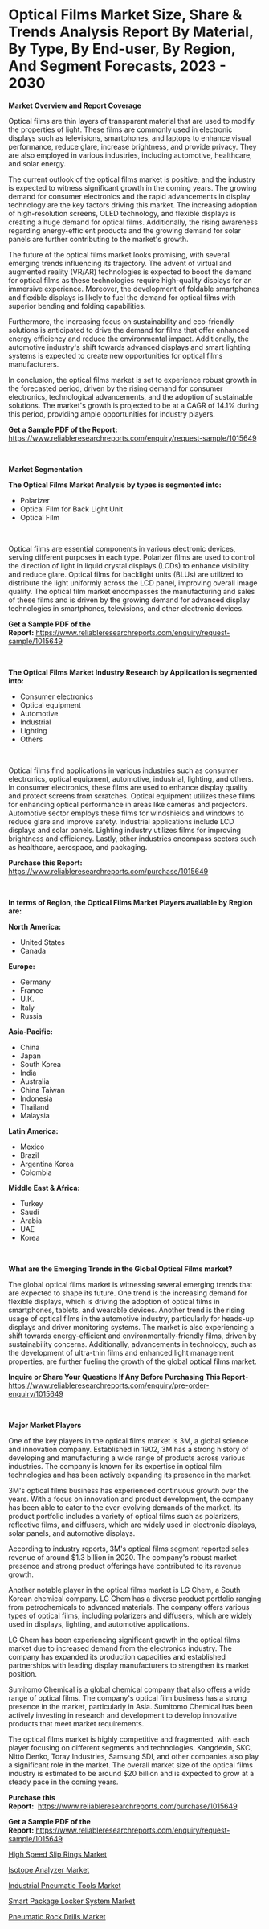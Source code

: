 <p><h1>Optical Films Market Size, Share & Trends Analysis Report By Material, By Type, By End-user, By Region, And Segment Forecasts, 2023 - 2030</h1></p><p><strong>Market Overview and Report Coverage</strong></p>
<p><p>Optical films are thin layers of transparent material that are used to modify the properties of light. These films are commonly used in electronic displays such as televisions, smartphones, and laptops to enhance visual performance, reduce glare, increase brightness, and provide privacy. They are also employed in various industries, including automotive, healthcare, and solar energy.</p><p>The current outlook of the optical films market is positive, and the industry is expected to witness significant growth in the coming years. The growing demand for consumer electronics and the rapid advancements in display technology are the key factors driving this market. The increasing adoption of high-resolution screens, OLED technology, and flexible displays is creating a huge demand for optical films. Additionally, the rising awareness regarding energy-efficient products and the growing demand for solar panels are further contributing to the market's growth.</p><p>The future of the optical films market looks promising, with several emerging trends influencing its trajectory. The advent of virtual and augmented reality (VR/AR) technologies is expected to boost the demand for optical films as these technologies require high-quality displays for an immersive experience. Moreover, the development of foldable smartphones and flexible displays is likely to fuel the demand for optical films with superior bending and folding capabilities.</p><p>Furthermore, the increasing focus on sustainability and eco-friendly solutions is anticipated to drive the demand for films that offer enhanced energy efficiency and reduce the environmental impact. Additionally, the automotive industry's shift towards advanced displays and smart lighting systems is expected to create new opportunities for optical films manufacturers.</p><p>In conclusion, the optical films market is set to experience robust growth in the forecasted period, driven by the rising demand for consumer electronics, technological advancements, and the adoption of sustainable solutions. The market's growth is projected to be at a CAGR of 14.1% during this period, providing ample opportunities for industry players.</p></p>
<p><strong>Get a Sample PDF of the Report:</strong> <a href="https://www.reliableresearchreports.com/enquiry/request-sample/1015649">https://www.reliableresearchreports.com/enquiry/request-sample/1015649</a></p>
<p>&nbsp;</p>
<p><strong>Market Segmentation</strong></p>
<p><strong>The Optical Films Market Analysis by types is segmented into:</strong></p>
<p><ul><li>Polarizer</li><li>Optical Film for Back Light Unit</li><li>Optical Film</li></ul></p>
<p>&nbsp;</p>
<p><p>Optical films are essential components in various electronic devices, serving different purposes in each type. Polarizer films are used to control the direction of light in liquid crystal displays (LCDs) to enhance visibility and reduce glare. Optical films for backlight units (BLUs) are utilized to distribute the light uniformly across the LCD panel, improving overall image quality. The optical film market encompasses the manufacturing and sales of these films and is driven by the growing demand for advanced display technologies in smartphones, televisions, and other electronic devices.</p></p>
<p><strong>Get a Sample PDF of the Report:</strong>&nbsp;<a href="https://www.reliableresearchreports.com/enquiry/request-sample/1015649">https://www.reliableresearchreports.com/enquiry/request-sample/1015649</a></p>
<p>&nbsp;</p>
<p><strong>The Optical Films Market Industry Research by Application is segmented into:</strong></p>
<p><ul><li>Consumer electronics</li><li>Optical equipment</li><li>Automotive</li><li>Industrial</li><li>Lighting</li><li>Others</li></ul></p>
<p>&nbsp;</p>
<p><p>Optical films find applications in various industries such as consumer electronics, optical equipment, automotive, industrial, lighting, and others. In consumer electronics, these films are used to enhance display quality and protect screens from scratches. Optical equipment utilizes these films for enhancing optical performance in areas like cameras and projectors. Automotive sector employs these films for windshields and windows to reduce glare and improve safety. Industrial applications include LCD displays and solar panels. Lighting industry utilizes films for improving brightness and efficiency. Lastly, other industries encompass sectors such as healthcare, aerospace, and packaging.</p></p>
<p><strong>Purchase this Report:</strong>&nbsp; <a href="https://www.reliableresearchreports.com/purchase/1015649">https://www.reliableresearchreports.com/purchase/1015649</a></p>
<p>&nbsp;</p>
<p><strong>In terms of Region, the Optical Films Market Players available by Region are:</strong></p>
<p>
    <p> <strong> North America: </strong>
        <ul>
            <li>United States</li>
            <li>Canada</li>
        </ul>
        </p> 
    <p> <strong> Europe: </strong>
        <ul>
            <li>Germany</li>
            <li>France</li>
            <li>U.K.</li>
            <li>Italy</li>
            <li>Russia</li>
        </ul>
        </p> 
    <p> <strong> Asia-Pacific: </strong>
        <ul>
            <li>China</li>
            <li>Japan</li>
            <li>South Korea</li>
            <li>India</li>
            <li>Australia</li>
            <li>China Taiwan</li>
            <li>Indonesia</li>
            <li>Thailand</li>
            <li>Malaysia</li>
        </ul>
        </p> 
    <p> <strong> Latin America: </strong>
        <ul>
            <li>Mexico</li>
            <li>Brazil</li>
            <li>Argentina Korea</li>
            <li>Colombia</li>
        </ul>
        </p> 
    <p> <strong> Middle East & Africa: </strong>
        <ul>
            <li>Turkey</li>
            <li>Saudi</li>
            <li>Arabia</li>
            <li>UAE</li>
            <li>Korea</li>
        </ul>
    </p>
    </p>
<p>&nbsp;</p>
<p><strong>What are the Emerging Trends in the Global Optical Films market?</strong></p>
<p><p>The global optical films market is witnessing several emerging trends that are expected to shape its future. One trend is the increasing demand for flexible displays, which is driving the adoption of optical films in smartphones, tablets, and wearable devices. Another trend is the rising usage of optical films in the automotive industry, particularly for heads-up displays and driver monitoring systems. The market is also experiencing a shift towards energy-efficient and environmentally-friendly films, driven by sustainability concerns. Additionally, advancements in technology, such as the development of ultra-thin films and enhanced light management properties, are further fueling the growth of the global optical films market.</p></p>
<p><strong>Inquire or Share Your Questions If Any Before Purchasing This Report</strong>- <a href="https://www.reliableresearchreports.com/enquiry/pre-order-enquiry/1015649">https://www.reliableresearchreports.com/enquiry/pre-order-enquiry/1015649</a></p>
<p>&nbsp;</p>
<p><strong>Major Market Players</strong></p>
<p><p>One of the key players in the optical films market is 3M, a global science and innovation company. Established in 1902, 3M has a strong history of developing and manufacturing a wide range of products across various industries. The company is known for its expertise in optical film technologies and has been actively expanding its presence in the market.</p><p>3M's optical films business has experienced continuous growth over the years. With a focus on innovation and product development, the company has been able to cater to the ever-evolving demands of the market. Its product portfolio includes a variety of optical films such as polarizers, reflective films, and diffusers, which are widely used in electronic displays, solar panels, and automotive displays.</p><p>According to industry reports, 3M's optical films segment reported sales revenue of around $1.3 billion in 2020. The company's robust market presence and strong product offerings have contributed to its revenue growth.</p><p>Another notable player in the optical films market is LG Chem, a South Korean chemical company. LG Chem has a diverse product portfolio ranging from petrochemicals to advanced materials. The company offers various types of optical films, including polarizers and diffusers, which are widely used in displays, lighting, and automotive applications.</p><p>LG Chem has been experiencing significant growth in the optical films market due to increased demand from the electronics industry. The company has expanded its production capacities and established partnerships with leading display manufacturers to strengthen its market position.</p><p>Sumitomo Chemical is a global chemical company that also offers a wide range of optical films. The company's optical film business has a strong presence in the market, particularly in Asia. Sumitomo Chemical has been actively investing in research and development to develop innovative products that meet market requirements.</p><p>The optical films market is highly competitive and fragmented, with each player focusing on different segments and technologies. Kangdexin, SKC, Nitto Denko, Toray Industries, Samsung SDI, and other companies also play a significant role in the market. The overall market size of the optical films industry is estimated to be around $20 billion and is expected to grow at a steady pace in the coming years.</p></p>
<p><strong>Purchase this Report:</strong>&nbsp;&nbsp;<a href="https://www.reliableresearchreports.com/purchase/1015649">https://www.reliableresearchreports.com/purchase/1015649</a></p>
<p></p>
<p><strong>Get a Sample PDF of the Report:</strong>&nbsp;<a href="https://www.reliableresearchreports.com/enquiry/request-sample/1015649">https://www.reliableresearchreports.com/enquiry/request-sample/1015649</a></p>
<p><p><a href="https://medium.com/@albanamusaj1924/decoding-high-speed-slip-rings-market-metrics-market-share-trends-and-growth-patterns-908dd4ee1846">High Speed Slip Rings Market</a></p><p><a href="https://medium.com/@kcekkboop72786/isotope-analyzer-market-size-cagr-trends-2024-2030-2c45eca89022">Isotope Analyzer Market</a></p><p><a href="https://medium.com/@adealoshi97/industrial-pneumatic-tools-market-competitive-analysis-market-trends-and-forecast-to-2030-f852de5a6b51">Industrial Pneumatic Tools Market</a></p><p><a href="https://medium.com/@dorinaprifti56/smart-package-locker-system-market-research-report-its-history-and-forecast-2023-to-2030-3993dd3c0379">Smart Package Locker System Market</a></p><p><a href="https://medium.com/@dritasmani2022/pneumatic-rock-drills-market-insights-into-market-cagr-market-trends-and-growth-strategies-9cdd035e9820">Pneumatic Rock Drills Market</a></p></p>
